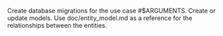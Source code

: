 Create database migrations for the use case #$ARGUMENTS.
Create or update models.
Use doc/entity_model.md as a reference for the relationships between the entities.

